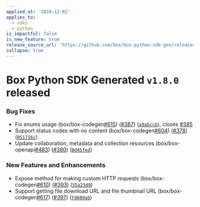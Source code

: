 ```yaml
---
applied_at: '2024-12-02'
applies_to:
  - sdks
  - python
is_impactful: false
is_new_feature: true
release_source_url: 'https://github.com/box/box-python-sdk-gen/releases/tag/v1.8.0'
collapse: true
---
```


# Box Python SDK Generated `v1.8.0` released

### Bug Fixes

* Fix enums usage (box/box-codegen[#615][1]) ([#387][2]) ([`a9abccb`][3]), closes [#385][4]
* Support status codes with no content (box/box-codegen[#604][5]) ([#378][6]) ([`051716c`][7])
* Update collaboration, metadata and collection resources (box/box-openapi[#483][8]) ([#380][9]) ([`0d45fed`][10])

### New Features and Enhancements

* Expose method for making custom HTTP requests (box/box-codegen[#610][11]) ([#393][12]) ([`55a23d9`][13])
* Support getting file download URL and file thumbnail URL (box/box-codegen[#617][14]) ([#397][15]) ([`fd609ab`][16])

[1]: https://github.com/box/box-python-sdk-gen/issues/615

[2]: https://github.com/box/box-python-sdk-gen/issues/387

[3]: https://github.com/box/box-python-sdk-gen/commit/a9abccb8e552c971774ea1a9fa2096395a40317b

[4]: https://github.com/box/box-python-sdk-gen/issues/385

[5]: https://github.com/box/box-python-sdk-gen/issues/604

[6]: https://github.com/box/box-python-sdk-gen/issues/378

[7]: https://github.com/box/box-python-sdk-gen/commit/051716c84b4f0ab32b82608f94e3cf3ba09b390b

[8]: https://github.com/box/box-python-sdk-gen/issues/483

[9]: https://github.com/box/box-python-sdk-gen/issues/380

[10]: https://github.com/box/box-python-sdk-gen/commit/0d45fedc0b7b96234ef3901f412f259b1cae4c1a

[11]: https://github.com/box/box-python-sdk-gen/issues/610

[12]: https://github.com/box/box-python-sdk-gen/issues/393

[13]: https://github.com/box/box-python-sdk-gen/commit/55a23d9d6840642c248ab3b967ad5c2635484c8c

[14]: https://github.com/box/box-python-sdk-gen/issues/617

[15]: https://github.com/box/box-python-sdk-gen/issues/397

[16]: https://github.com/box/box-python-sdk-gen/commit/fd609ab9fe94da43b1a71815597c49471e157bb8
